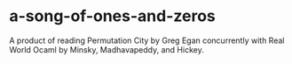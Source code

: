 a-song-of-ones-and-zeros
========================

A product of reading Permutation City by Greg Egan concurrently with Real World Ocaml by Minsky, Madhavapeddy, and Hickey.
